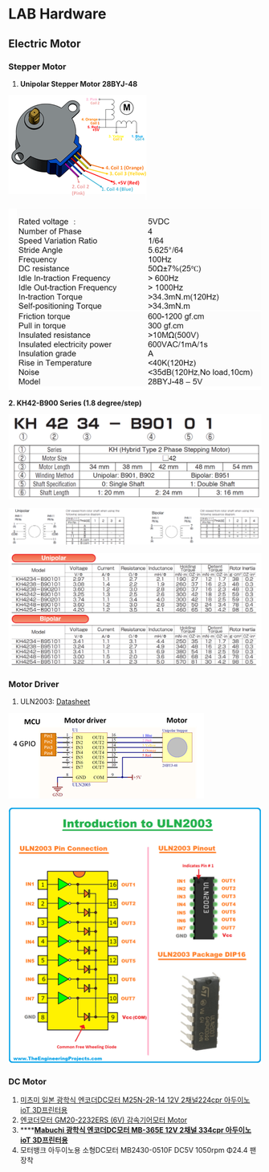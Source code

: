 # LAB Hardware

## Electric Motor

### Stepper Motor

1. **Unipolar Stepper Motor 28BYJ-48**

![](<../../../.gitbook/assets/image (108).png>)

![](<../../../.gitbook/assets/image (111).png>)

**2. KH42-B900 Series (1.8 degree/step)**

![](<../../../.gitbook/assets/image (104).png>)

![](<../../../.gitbook/assets/image (105).png>)

![](<../../../.gitbook/assets/image (106).png>)

### Motor Driver

1. ULN2003: [Datasheet](https://www.st.com/resource/en/datasheet/uln2001.pdf)

![Stepper motor connection](<../../../.gitbook/assets/image (110).png>)

![](<../../../.gitbook/assets/image (112).png>)

### DC Motor

1. [미츠미 일본 광학식 엔코더DC모터 M25N-2R-14 12V 2채널224cpr 아두이노 ioT 3D프린터용](https://www.motorbank.kr/goods/goods\_view.php?goodsNo=1000009670)
2. [엔코더모터 GM20-2232ERS (6V) 감속기어모터 Motor](https://www.motorbank.kr/goods/goods\_view.php?goodsNo=1000010139)
3. \*\*\*\*[**Mabuchi 광학식 엔코더DC모터 MB-365E 12V 2채널 334cpr 아두이노 ioT 3D프린터용**](https://www.motorbank.kr/goods/goods\_view.php?goodsNo=1000009681)
4. 모터뱅크 아두이노용 소형DC모터 MB2430-0510F DC5V 1050rpm Φ24.4 팬장착
